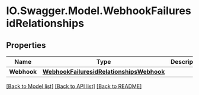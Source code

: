 # IO.Swagger.Model.WebhookFailuresidRelationships
## Properties

Name | Type | Description | Notes
------------ | ------------- | ------------- | -------------
**Webhook** | [**WebhookFailuresidRelationshipsWebhook**](WebhookFailuresidRelationshipsWebhook.md) |  | [optional] 

[[Back to Model list]](../README.md#documentation-for-models) [[Back to API list]](../README.md#documentation-for-api-endpoints) [[Back to README]](../README.md)

